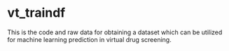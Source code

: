 # vt_traindf
This is the code and raw data for obtaining a dataset which can be utilized for machine learning prediction in virtual drug screening.
